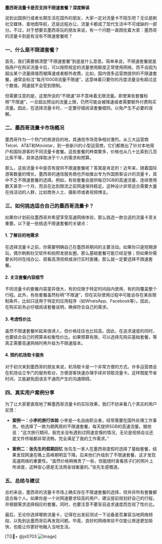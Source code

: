 **墨西哥流量卡是否支持不限速套餐？深度解读**

说到出国旅行或者长期生活在国外的朋友，大家一定对流量卡不陌生吧？无论是刷社交媒体、查地图导航，还是远程办公，流量卡都成了现代生活中不可或缺的一部分。不过，对于想要去墨西哥玩的朋友来说，有一个问题一直困扰着大家：墨西哥的流量卡到底有没有不限速套餐呢？

### **一、什么是不限速套餐？**
首先，我们需要搞清楚“不限速套餐”到底是什么意思。简单来说，不限速套餐就是指用户在购买流量卡后，可以按照规定的流量使用额度正常使用网络，而不会因为超出某个流量阈值而被降速或者额外收费。比如，国内很多运营商提供的不限速套餐，通常会标注“每月100GB流量不限速”，这意味着只要你的月度流量没有超过这个数值，网速就不会受到限制。

但需要注意的是，这里所说的“不限速”并不意味着无限流量。即使某些套餐标榜“不限速”，一旦超出预设的流量上限，仍然可能会被降速或者需要额外付费购买流量。因此，在选择流量卡时，一定要仔细阅读套餐细则，以免产生不必要的误解。

### **二、墨西哥流量卡市场概况**
墨西哥作为一个热门的旅游目的地，其通信市场竞争相对激烈。从三大运营商Telcel、AT&T和Movistar，到一些新兴的小型运营商，它们都推出了针对本地用户和国际游客的不同流量卡套餐。这些套餐的种类繁多，价格也从几十比索到几百比索不等，具体选择取决于个人的需求和预算。

那么，这些流量卡中是否有提供不限速套餐呢？答案是肯定的！近年来，随着国际游客数量的增长，墨西哥的通信服务商也开始推出专为外国旅客设计的流量卡，其中不乏不限速套餐的选择。例如，有些套餐会提供每日5GB的高速流量，连续使用数天甚至一个月，而且在达到限流之前网速保持稳定。这种设计非常适合需要大量在线活动的人群，比如商务人士、摄影师或者视频博主。

### **三、如何挑选适合自己的墨西哥流量卡？**
如果你计划前往墨西哥并希望享受高速网络体验，那么挑选一款合适的流量卡至关重要。以下是一些挑选不限速套餐的关键点：

#### **1. 了解目的地需求**
在选择流量卡之前，你需要明确自己在墨西哥期间的主要活动。如果你只是短期游玩，偶尔刷刷社交软件和拍照发朋友圈，那么基础套餐可能已经足够；但如果你需要长时间在线办公、观看高清视频或进行实时直播，那么就一定要选择不限速套餐。

#### **2. 关注套餐内容细节**
不同流量卡的套餐内容差异很大，有的仅限于特定时间段内使用，有的则覆盖整个行程。此外，有些套餐虽然标明“不限速”，但在实际使用过程中可能会存在某些限制条件，比如只适用于特定的应用程序（如WhatsApp、Facebook等）。因此，在购买前务必仔细阅读套餐说明，确保符合自己的需求。

#### **3. 考虑性价比**
虽然不限速套餐听起来很诱人，但价格往往也比较高。因此，在追求速度的同时，也要结合自己的预算来权衡性价比。如果预算有限，可以选择先购买基础套餐，等真正需要高速网络时再升级为不限速版本。

#### **4. 预约机场取卡服务**
对于初次来到墨西哥的朋友来说，机场取卡是一个非常方便的方式。许多运营商会在机场设立专门的服务柜台，方便游客快速办理手续并领取流量卡。这样既能节省时间，又能避免因语言不通而产生的沟通障碍。

### **四、真实用户案例分享**
为了让大家更直观地了解墨西哥流量卡的实际效果，我们不妨来看几个真实的用户反馈：

- **案例一：小李的旅行体验**
小李是一名自由职业者，经常需要在国外处理工作事务。他选择了一款为期两周的不限速套餐，每天提供5GB的高速流量。据他说：“这次旅行期间，我完全没有遇到过网速变慢的情况，无论是视频会议还是文件传输都非常流畅，完全满足了我的工作需求。”

- **案例二：张先生的假期回忆**
张先生一家人在墨西哥度假时选择了基础套餐，结果发现网速在晚上高峰期明显下降。后来他们升级到了不限速套餐，这才发现高速网络的重要性。“虽然价格稍微贵了一些，但能随时查看孩子们的照片上传进度，这种安心感是无法用金钱衡量的。”张先生感慨道。

### **五、总结与建议**
总的来说，墨西哥的流量卡市场上确实存在不限速套餐的选择，但并非所有套餐都适合每个人。如果你是一个对网速要求较高的用户，建议提前规划好自己的行程，并根据需求选择相应的套餐。同时，也要注意不要盲目追求速度而忽视了性价比。

最后，无论你选择哪款流量卡，记得在出发前测试一下设备是否兼容当地网络频段，以免到达墨西哥后再发现问题。毕竟，良好的网络体验不仅能让旅途更加愉快，也能让你更好地融入当地生活。

[TG💪+ @jx0703 ![Image](https://github.com/user-attachments/assets/dbca1d08-cadb-493c-b0ec-ad6f7a83f270)]